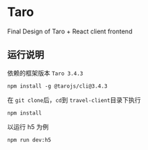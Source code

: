 # Taro

Final Design of Taro + React client frontend

## 运行说明

依赖的框架版本 `Taro 3.4.3`

```
npm install -g @tarojs/cli@3.4.3
```

在 `git clone`后，`cd`到 `travel-client`目录下执行

```
npm install
```

以运行 h5 为例

```
npm run dev:h5
```
